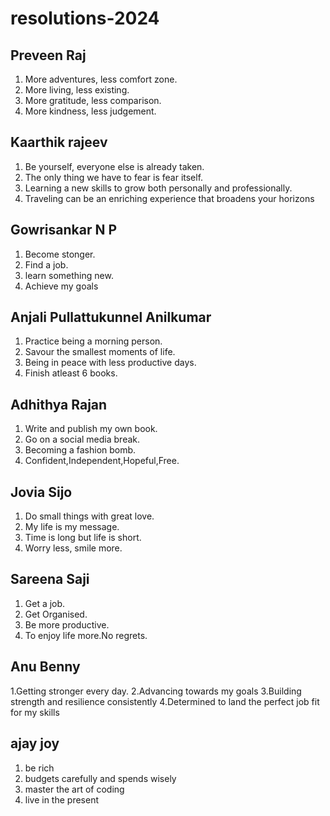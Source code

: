 # resolutions-2024

## Preveen Raj
1. More adventures, less comfort zone.
2. More living, less existing.
3. More gratitude, less comparison.
4. More kindness, less judgement.

## Kaarthik rajeev
1. Be yourself, everyone else is already taken.
2. The only thing we have to fear is fear itself.
3. Learning a new skills to grow both personally and professionally.
4. Traveling can be an enriching experience that broadens your horizons

## Gowrisankar N P
1. Become stonger.
2. Find a job.
3. learn something new.
4. Achieve my goals

## Anjali Pullattukunnel Anilkumar
1. Practice being a morning person.
2. Savour the smallest moments of life.
3. Being in peace with less productive days.
4. Finish atleast 6 books.

## Adhithya Rajan
1. Write and publish my own book.
2. Go on a social media break.
3. Becoming a fashion bomb.
4. Confident,Independent,Hopeful,Free.

## Jovia Sijo
1. Do small things with great love.
2. My life is my message.
3. Time is long but life is short.
4. Worry less, smile more.

## Sareena Saji
1. Get a job.
2. Get Organised.
3. Be more productive.
4. To enjoy life more.No regrets.

## Anu Benny
1.Getting stronger every day.
2.Advancing towards my goals
3.Building strength and resilience consistently
4.Determined to land the perfect job fit for my skills

## ajay joy
1. be rich
2. budgets carefully and spends wisely
3. master the art of coding
4. live in the present